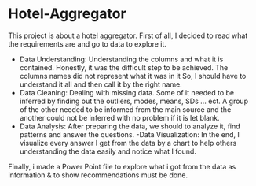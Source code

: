 # Hotel-Aggregator
This project is about a hotel aggregator.
First of all, I decided to read what the requirements are and go to data to explore it.
- Data Understanding: Understanding the columns and what it is contained. Honestly, it was the difficult step to be achieved. The columns names did not represent what it was in it So, I should have to understand it all and then call it by the right name.
- Data Cleaning: Dealing with missing data. Some of it needed to be inferred by finding out the outliers, modes, means, SDs … ect. A group of the other needed to be informed from the main source and the another could not be inferred with no problem if it is let blank.
- Data Analysis: After preparing the data, we should to analyze it, find patterns and answer the questions.
-Data Visualization: In the end, I visualize every answer I get from the data by a chart to help others understanding the data easily and notice what I found.

Finally, i made a Power Point file to explore what i got from the data as information & to show recommendations must be done.

